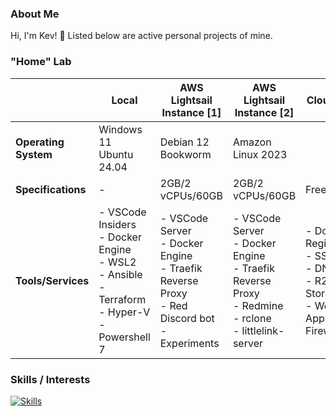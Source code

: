 ### About Me

Hi, I'm Kev! 🌵 Listed below are active personal projects of mine.

### "Home" Lab

|                         | Local                              | AWS Lightsail Instance [1]                                         | AWS Lightsail Instance [2]                                                          | Cloudflare                                 |
|-------------------------|------------------------------------|--------------------------------------------------------------------|------------------------------------------------------------------------------------|--------------------------------------------|
| **Operating System**    | Windows 11<br>Ubuntu 24.04         | Debian 12 Bookworm                                                 | Amazon Linux 2023                                                                  |                                            |
| **Specifications**      | -                                  | 2GB/2 vCPUs/60GB                                                   | 2GB/2 vCPUs/60GB                                                                   | Free Tier                                  |
| **Tools/Services**      | - VSCode Insiders<br>- Docker Engine<br>- WSL2<br>- Ansible<br>- Terraform<br>- Hyper-V<br>- Powershell 7 | - VSCode Server<br>- Docker Engine<br>- Traefik Reverse Proxy<br>- Red Discord bot<br>- Experiments | - VSCode Server<br>- Docker Engine<br>- Traefik Reverse Proxy<br>- Redmine<br>- rclone<br>- littlelink-server | - Domain Registrar<br>- SSL/TLS<br>- DNS<br>- R2 Storage<br>- Web Application Firewall |

### Skills / Interests

[![Skills](https://skillicons.dev/icons?i=ansible,apple,aws,azure,bash,cloudflare,debian,discord,bots,docker,git,github,gitlab,grafana,kali,linux,md,mysql,nginx,postgres,powershell,py,rails,raspberrypi,redhat,ruby,terraform,ubuntu,vscode,windows)](https://skillicons.dev)
